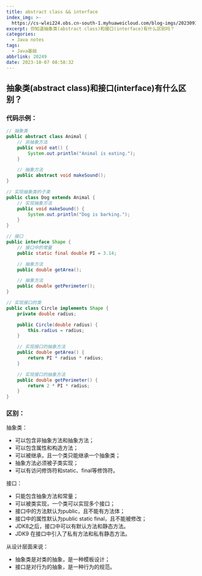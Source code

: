 ```yaml
---
title: abstract class && interface
index_img: >-
  https://cs-wlei224.obs.cn-south-1.myhuaweicloud.com/blog-imgs/202309120835293.png
excerpt: 你知道抽象类(abstract class)和接口(interface)有什么区别吗？
categories:
  - Java notes
tags:
  - Java基础
abbrlink: 20249
date: 2023-10-07 08:58:32
---
```


## 抽象类(abstract class)和接口(interface)有什么区别？

### 代码示例：

```java
// 抽象类
public abstract class Animal {
    // 非抽象方法
    public void eat() {
        System.out.println("Animal is eating.");
    }

    // 抽象方法
    public abstract void makeSound();
}

// 实现抽象类的子类
public class Dog extends Animal {
    // 实现抽象方法
    public void makeSound() {
        System.out.println("Dog is barking.");
    }
}

// 接口
public interface Shape {
    // 接口中的常量
    public static final double PI = 3.14;

    // 抽象方法
    public double getArea();

    // 抽象方法
    public double getPerimeter();
}

// 实现接口的类
public class Circle implements Shape {
    private double radius;

    public Circle(double radius) {
        this.radius = radius;
    }

    // 实现接口的抽象方法
    public double getArea() {
        return PI * radius * radius;
    }

    // 实现接口的抽象方法
    public double getPerimeter() {
        return 2 * PI * radius;
    }
}
```

### 区别：

抽象类：

- 可以包含非抽象方法和抽象方法；
- 可以包含属性和构造方法；
- 可以被继承，且一个类只能继承一个抽象类；
- 抽象方法必须被子类实现；
- 可以有访问修饰符和static、final等修饰符。

接口：

- 只能包含抽象方法和常量；
- 可以被类实现，一个类可以实现多个接口；
- 接口中的方法默认为public，且不能有方法体；
- 接口中的属性默认为public static final，且不能被修改；
- JDK8之后，接口中可以有默认方法和静态方法。
- JDK9 在接⼝中引⼊了私有⽅法和私有静态⽅法。

从设计层面来说：

- 抽象类是对类的抽象，是一种模板设计；
- 接口是对行为的抽象，是一种行为的规范。
